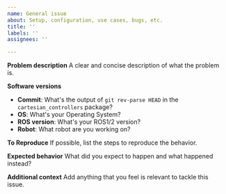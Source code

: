 ```yaml
---
name: General issue
about: Setup, configuration, use cases, bugs, etc.
title: ''
labels: ''
assignees: ''

---
```


**Problem description**
A clear and concise description of what the problem is.


**Software versions**
 - **Commit**: What's the output of `git rev-parse HEAD` in the `cartesian_controllers` package?
 - **OS**: What's your Operating System?
 - **ROS version**: What's your ROS1/2 version?
 - **Robot**: What robot are you working on?


**To Reproduce**
If possible, list the steps to reproduce the behavior.


**Expected behavior**
What did you expect to happen and what happened instead?


**Additional context**
Add anything that you feel is relevant to tackle this issue.
